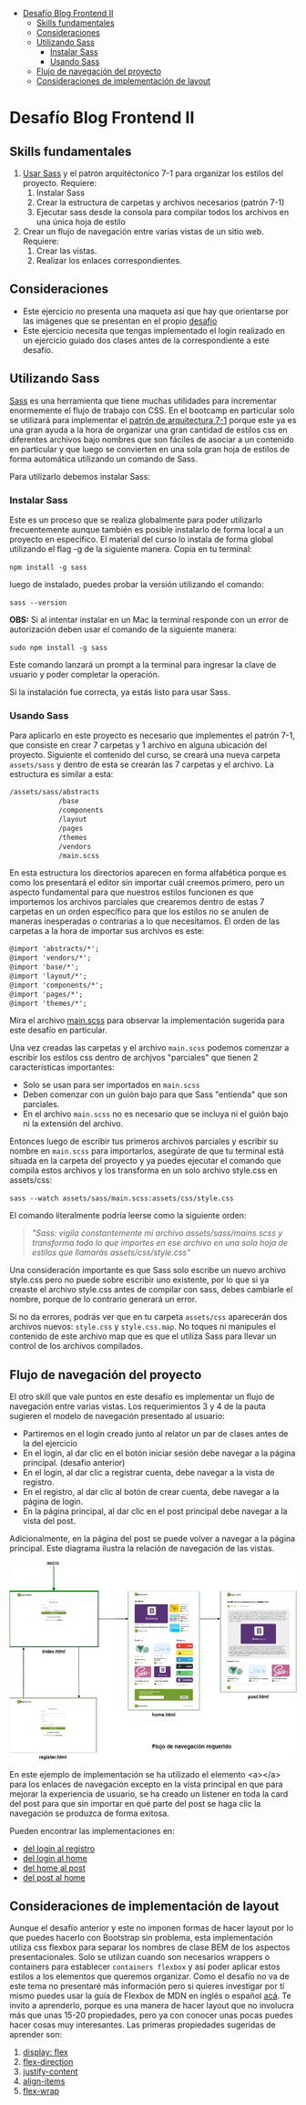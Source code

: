 - [Desafío Blog Frontend II](#desafío-blog-frontend-ii)
  - [Skills fundamentales](#skills-fundamentales)
  - [Consideraciones](#consideraciones)
  - [Utilizando Sass](#utilizando-sass)
    - [Instalar Sass](#instalar-sass)
    - [Usando Sass](#usando-sass)
  - [Flujo de navegación del proyecto](#flujo-de-navegación-del-proyecto)
  - [Consideraciones de implementación de layout](#consideraciones-de-implementación-de-layout)

# Desafío Blog Frontend II

## Skills fundamentales

1. [Usar Sass](#utilizando-sass) y el patrón arquitéctonico 7-1 para organizar los estilos del proyecto. Requiere: 
   1. Instalar Sass
   2. Crear la estructura de carpetas y archivos necesarios (patrón 7-1)
   3. Ejecutar sass desde la consola para compilar todos los archivos en una única hoja de estilo
2. Crear un flujo de navegación entre varias vistas de un sitio web. Requiere:
   1. Crear las vistas.
   2. Realizar los enlaces correspondientes.

## Consideraciones

- Este ejercicio no presenta una maqueta así que hay que orientarse por las imágenes que se presentan en el propio [desafio](./assets/util/desafio.pdf)
- Este ejercicio necesita que tengas implementado el login realizado en un ejercicio guiado dos clases antes de la correspondiente a este desafío.

## Utilizando Sass

[Sass](https://sass-lang.com) es una herramienta que tiene muchas utilidades para incrementar enormemente el flujo de trabajo con CSS. En el bootcamp en particular solo se utilizará para implementar el [patrón de arquitectura 7-1](https://sass-guidelin.es/#architecture) porque este ya es una gran ayuda a la hora de organizar una gran cantidad de estilos css en diferentes archivos bajo nombres que son fáciles de asociar a un contenido en particular y que luego se convierten en una sola gran hoja de estilos de forma automática utilizando un comando de Sass.  

Para utilizarlo debemos instalar Sass: 

### Instalar Sass

Este es un proceso que se realiza globalmente para poder utilizarlo frecuentemente aunque también es posible instalarlo de forma local a un proyecto en específico. El material del curso lo instala de forma global utilizando el flag -g de la siguiente manera. Copia en tu terminal:

`npm install -g sass`

luego de instalado, puedes probar la versión utilizando el comando: 

`sass --version`

**OBS:** Si al intentar instalar en un Mac la terminal responde con un error de autorización deben usar el comando de la siguiente manera: 

`sudo npm install -g sass`

Este comando lanzará un prompt a la terminal para ingresar la clave de usuario y poder completar la operación.

Si la instalación fue correcta, ya estás listo para usar Sass. 

### Usando Sass

Para aplicarlo en este proyecto es necesario que implementes el patrón 7-1, que consiste en crear 7 carpetas y 1 archivo en alguna ubicación del proyecto. Siguiente el contenido del curso, se creará una nueva carpeta `assets/sass` y dentro de esta se crearán las 7 carpetas y el archivo. La estructura es similar a esta: 

```
/assets/sass/abstracts
            /base
            /components
            /layout
            /pages
            /themes
            /vendors
            /main.scss
```

En esta estructura los directorios aparecen en forma alfabética porque es como los presentará el editor sin importar cuál creemos primero, pero un aspecto fundamental para que nuestros estilos funcionen es que importemos los archivos parciales que crearemos dentro de estas 7 carpetas en un orden específico para que los estilos no se anulen de maneras inesperadas o contrarias a lo que necesitamos. El orden de las carpetas a la hora de importar sus archivos es este: 

```
@import 'abstracts/*';
@import 'vendors/*';
@import 'base/*';
@import 'layout/*';
@import 'components/*';
@import 'pages/*';
@import 'themes/*';
```

Mira el archivo [main.scss](./assets/sass/main.scss) para observar la implementación sugerida para este desafío en particular.

Una vez creadas las carpetas y el archivo `main.scss` podemos comenzar a escribir los estilos css dentro de archjvos "parciales" que tienen 2 características importantes: 

- Solo se usan para ser importados en `main.scss`
- Deben comenzar con un guión bajo para que Sass "entienda" que son parciales.
- En el archivo `main.scss` no es necesario que se incluya ni el guión bajo ni la extensión del archivo.

Entonces luego de escribir tus primeros archivos parciales y escribir su nombre en `main.scss` para importarlos, asegúrate de que tu terminal está situada en la carpeta del proyecto y ya puedes ejecutar el comando que compila estos archivos y los transforma en un solo archivo style.css en assets/css:

`sass --watch assets/sass/main.scss:assets/css/style.css`

El comando literalmente podría leerse como la siguiente orden: 

> _"Sass: vigila constantemente mi archivo assets/sass/mains.scss y transforma todo lo que importes en ese archivo en una sola hoja de estilos que llamarás assets/css/style.css"_

Una consideración importante es que Sass solo escribe un nuevo archivo style.css pero no puede sobre escribir uno existente, por lo que si ya creaste el archivo style.css antes de compilar con sass, debes cambiarle el nombre, porque de lo contrario generará un error.  

Si no da errores, podrás ver que en tu carpeta `assets/css` aparecerán dos archivos nuevos: `style.css` y `style.css.map`. No toques ni manipules el contenido de este archivo map que es que el utiliza Sass para llevar un control de los archivos compilados.


## Flujo de navegación del proyecto

El otro skill que vale puntos en este desafío es implementar un flujo de navegación entre varias vistas. Los requerimientos 3 y 4 de la pauta sugieren el modelo de navegación presentado al usuario:

- Partiremos en el login creado junto al relator un par de clases antes de la del ejercicio
- En el login, al dar clic en el botón iniciar sesión debe navegar a la página principal. (desafio anterior)
- En el login, al dar clic a registrar cuenta, debe navegar a la vista de registro.
- En el registro, al dar clic al botón de crear cuenta, debe navegar a la página de login. 
- En la página principal, al dar clic en el post principal debe navegar a la vista del post.

Adicionalmente, en la página del post se puede volver a navegar a la página principal. Este diagrama ilustra la relación de navegación de las vistas.

![flujo](./assets/util/flujo-navegacion.png)

En este ejemplo de implementación se ha utilizado el elemento \<a>\</a> para los enlaces de navegación excepto en la vista principal en que para mejorar la experiencia de usuario, se ha creado un listener en toda la card del post para que sin importar en qué parte del post se haga clic la navegación se produzca de forma exitosa.

Pueden encontrar las implementaciones en: 
- [del login al registro](./index.html#L40)
- [del login al home](./index.html#L37)
- [del home al post](./home.html#L235)
- [del post al home](./post.html#L18)

## Consideraciones de implementación de layout

Aunque el desafío anterior y este no imponen formas de hacer layout por lo que puedes hacerlo con Bootstrap sin problema, esta implementación utiliza css flexbox para separar los nombres de clase BEM de los aspectos presentacionales. Solo se utilizan cuando son necesarios wrappers o containers para establecer `containers flexbox` y así poder aplicar estos estilos a los elementos que queremos organizar. Como el desafío no va de este tema no presentaré más información pero si quieres investigar por tí mismo puedes usar la guía de Flexbox de MDN en inglés o español [acá](https://developer.mozilla.org/en-US/docs/Learn/CSS/CSS_layout/Flexbox). Te invito a aprenderlo, porque es una manera de hacer layout que no involucra más que unas 15-20 propiedades, pero ya con conocer unas pocas puedes hacer cosas muy interesantes. Las primeras propiedades sugeridas de aprender son:

1. [display: flex](https://developer.mozilla.org/en-US/docs/Web/CSS/display)
2. [flex-direction](https://developer.mozilla.org/en-US/docs/Web/CSS/flex-direction)
3. [justify-content](https://developer.mozilla.org/en-US/docs/Web/CSS/justify-content)
4. [align-items](https://developer.mozilla.org/en-US/docs/Web/CSS/align-items)
5. [flex-wrap](https://developer.mozilla.org/en-US/docs/Web/CSS/flex-wrap)